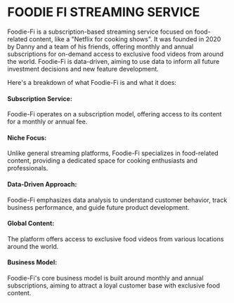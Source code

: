 # FOODIE FI STREAMING SERVICE

Foodie-Fi is a subscription-based streaming service focused on food-related content, like a "Netflix for cooking shows". It was founded in 2020 by Danny and a team of his friends, offering monthly and annual subscriptions for on-demand access to exclusive food videos from around the world. Foodie-Fi is data-driven, aiming to use data to inform all future investment decisions and new feature development.

Here's a breakdown of what Foodie-Fi is and what it does:

#### Subscription Service:
Foodie-Fi operates on a subscription model, offering access to its content for a monthly or annual fee. 
#### Niche Focus:
Unlike general streaming platforms, Foodie-Fi specializes in food-related content, providing a dedicated space for cooking enthusiasts and professionals. 
#### Data-Driven Approach:
Foodie-Fi emphasizes data analysis to understand customer behavior, track business performance, and guide future product development. 
#### Global Content:
The platform offers access to exclusive food videos from various locations around the world. 
#### Business Model:
Foodie-Fi's core business model is built around monthly and annual subscriptions, aiming to attract a loyal customer base with exclusive food content.


